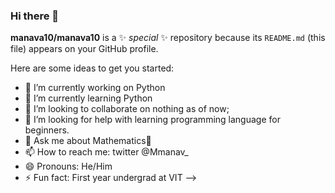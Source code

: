 ### Hi there 👋


**manava10/manava10** is a ✨ _special_ ✨ repository because its `README.md` (this file) appears on your GitHub profile.

Here are some ideas to get you started:

- 🔭 I’m currently working on Python
- 🌱 I’m currently learning Python
- 👯 I’m looking to collaborate on nothing as of now; 
- 🤔 I’m looking for help with learning programming language for beginners.
- 💬 Ask me about Mathematics🌿
- 📫 How to reach me: twitter @Mmanav_
- 😄 Pronouns: He/Him
- ⚡ Fun fact: First year undergrad at VIT
-->
